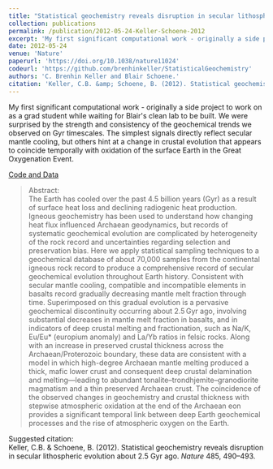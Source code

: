 ```yaml
---
title: "Statistical geochemistry reveals disruption in secular lithospheric evolution about 2.5 Gyr ago"
collection: publications
permalink: /publication/2012-05-24-Keller-Schoene-2012
excerpt: 'My first significant computational work - originally a side project to work on as a grad student while waiting for Blair&apos;s clean lab to be built. We were surprised by the strength and consistency of the geochemical trends we observed on Gyr timescales. The simplest signals directly reflect secular mantle cooling, but others hint at a change in crustal evolution that appears to coincide temporally with oxidation of the surface Earth in the Great Oxygenation Event.'
date: 2012-05-24
venue: 'Nature'
paperurl: 'https://doi.org/10.1038/nature11024'
codeurl: 'https://github.com/brenhinkeller/StatisticalGeochemistry'
authors: 'C. Brenhin Keller and Blair Schoene.'
citation: 'Keller, C.B. &amp; Schoene, B. (2012). Statistical geochemistry reveals disruption in secular lithospheric evolution about 2.5 Gyr ago. <i>Nature</i> 485, 490–493.'
---
```

My first significant computational work - originally a side project to work on as a grad student while waiting for Blair&apos;s clean lab to be built. We were surprised by the strength and consistency of the geochemical trends we observed on Gyr timescales. The simplest signals directly reflect secular mantle cooling, but others hint at a change in crustal evolution that appears to coincide temporally with oxidation of the surface Earth in the Great Oxygenation Event.

<a href='https://github.com/brenhinkeller/StatisticalGeochemistry'>Code and Data</a>&nbsp;&nbsp;&nbsp;&nbsp;
>Abstract: <br/>The Earth has cooled over the past 4.5 billion years (Gyr) as a result of surface heat loss and declining radiogenic heat production. Igneous geochemistry has been used to understand how changing heat flux influenced Archaean geodynamics, but records of systematic geochemical evolution are complicated by heterogeneity of the rock record and uncertainties regarding selection and preservation bias. Here we apply statistical sampling techniques to a geochemical database of about 70,000 samples from the continental igneous rock record to produce a comprehensive record of secular geochemical evolution throughout Earth history. Consistent with secular mantle cooling, compatible and incompatible elements in basalts record gradually decreasing mantle melt fraction through time. Superimposed on this gradual evolution is a pervasive geochemical discontinuity occurring about 2.5 Gyr ago, involving substantial decreases in mantle melt fraction in basalts, and in indicators of deep crustal melting and fractionation, such as Na/K, Eu/Eu* (europium anomaly) and La/Yb ratios in felsic rocks. Along with an increase in preserved crustal thickness across the Archaean/Proterozoic boundary, these data are consistent with a model in which high-degree Archaean mantle melting produced a thick, mafic lower crust and consequent deep crustal delamination and melting—leading to abundant tonalite–trondhjemite–granodiorite magmatism and a thin preserved Archaean crust. The coincidence of the observed changes in geochemistry and crustal thickness with stepwise atmospheric oxidation at the end of the Archaean eon provides a significant temporal link between deep Earth geochemical processes and the rise of atmospheric oxygen on the Earth.

Suggested citation: <br/>Keller, C.B. & Schoene, B. (2012). Statistical geochemistry reveals disruption in secular lithospheric evolution about 2.5 Gyr ago. <i>Nature</i> 485, 490–493.